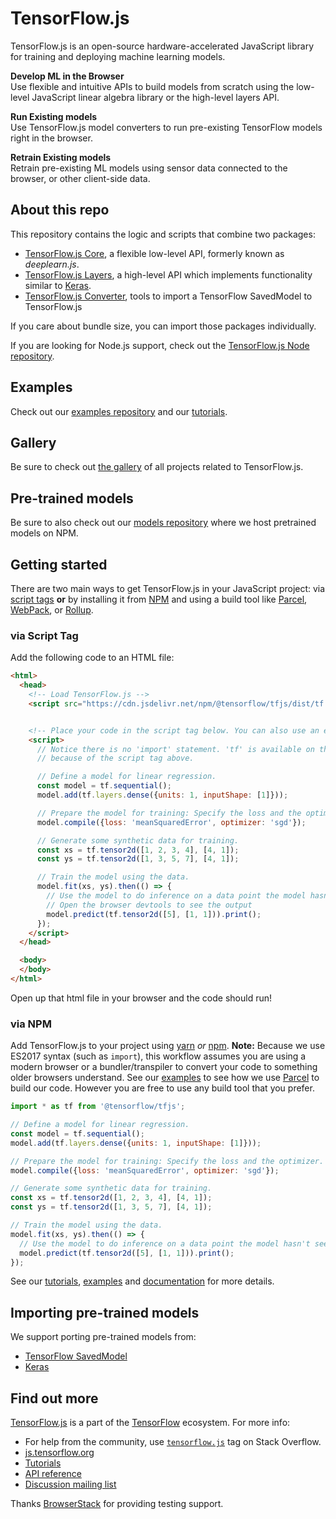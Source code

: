 # TensorFlow.js

TensorFlow.js is an open-source hardware-accelerated JavaScript library for
training and deploying machine learning models.

**Develop ML in the Browser** <br/>
Use flexible and intuitive APIs to build models from scratch using the low-level
JavaScript linear algebra library or the high-level layers API.

**Run Existing models** <br/>
Use TensorFlow.js model converters to run pre-existing TensorFlow models right
in the browser.

**Retrain Existing models** <br/>
Retrain pre-existing ML models using sensor data connected to the browser, or
other client-side data.

## About this repo

This repository contains the logic and scripts that combine
two packages:
- [TensorFlow.js Core](https://github.com/tensorflow/tfjs-core),
  a flexible low-level API, formerly known as *deeplearn.js*.
- [TensorFlow.js Layers](https://github.com/tensorflow/tfjs-layers),
  a high-level API which implements functionality similar to
  [Keras](https://keras.io/).
- [TensorFlow.js Converter](https://github.com/tensorflow/tfjs-converter),
  tools to import a TensorFlow SavedModel to TensorFlow.js

If you care about bundle size, you can import those packages individually.

If you are looking for Node.js support, check out the [TensorFlow.js Node repository](https://github.com/tensorflow/tfjs-node).

## Examples

Check out our
[examples repository](https://github.com/tensorflow/tfjs-examples)
and our [tutorials](https://js.tensorflow.org/tutorials/).

## Gallery

Be sure to check out [the gallery](GALLERY.md) of all projects related to TensorFlow.js.

## Pre-trained models

Be sure to also check out our [models repository](https://github.com/tensorflow/tfjs-models) where we host pretrained models
on NPM.

## Getting started

There are two main ways to get TensorFlow.js in your JavaScript project:
via <a href="https://developer.mozilla.org/en-US/docs/Learn/HTML/Howto/Use_JavaScript_within_a_webpage" target="_blank">script tags</a> <strong>or</strong> by installing it from <a href="https://www.npmjs.com/" target="_blank">NPM</a>
and using a build tool like <a href="https://parceljs.org/" target="_blank">Parcel</a>,
<a href="https://webpack.js.org/" target="_blank">WebPack</a>, or <a href="https://rollupjs.org/guide/en" target="_blank">Rollup</a>.

### via Script Tag

Add the following code to an HTML file:

```html
<html>
  <head>
    <!-- Load TensorFlow.js -->
    <script src="https://cdn.jsdelivr.net/npm/@tensorflow/tfjs/dist/tf.min.js"> </script>


    <!-- Place your code in the script tag below. You can also use an external .js file -->
    <script>
      // Notice there is no 'import' statement. 'tf' is available on the index-page
      // because of the script tag above.

      // Define a model for linear regression.
      const model = tf.sequential();
      model.add(tf.layers.dense({units: 1, inputShape: [1]}));

      // Prepare the model for training: Specify the loss and the optimizer.
      model.compile({loss: 'meanSquaredError', optimizer: 'sgd'});

      // Generate some synthetic data for training.
      const xs = tf.tensor2d([1, 2, 3, 4], [4, 1]);
      const ys = tf.tensor2d([1, 3, 5, 7], [4, 1]);

      // Train the model using the data.
      model.fit(xs, ys).then(() => {
        // Use the model to do inference on a data point the model hasn't seen before:
        // Open the browser devtools to see the output
        model.predict(tf.tensor2d([5], [1, 1])).print();
      });
    </script>
  </head>

  <body>
  </body>
</html>
```

Open up that html file in your browser and the code should run!

### via NPM

Add TensorFlow.js to your project using <a href="https://yarnpkg.com/en/" target="_blank">yarn</a> <em>or</em> <a href="https://docs.npmjs.com/cli/npm" target="_blank">npm</a>. <b>Note:</b> Because
we use ES2017 syntax (such as `import`), this workflow assumes you are using a modern browser or a bundler/transpiler
to convert your code to something older browsers understand. See our
<a href='https://github.com/tensorflow/tfjs-examples' target="_blank">examples</a>
to see how we use <a href="https://parceljs.org/" target="_blank">Parcel</a> to build
our code. However you are free to use any build tool that you prefer.



```js
import * as tf from '@tensorflow/tfjs';

// Define a model for linear regression.
const model = tf.sequential();
model.add(tf.layers.dense({units: 1, inputShape: [1]}));

// Prepare the model for training: Specify the loss and the optimizer.
model.compile({loss: 'meanSquaredError', optimizer: 'sgd'});

// Generate some synthetic data for training.
const xs = tf.tensor2d([1, 2, 3, 4], [4, 1]);
const ys = tf.tensor2d([1, 3, 5, 7], [4, 1]);

// Train the model using the data.
model.fit(xs, ys).then(() => {
  // Use the model to do inference on a data point the model hasn't seen before:
  model.predict(tf.tensor2d([5], [1, 1])).print();
});
```

See our <a href="https://js.tensorflow.org/tutorials/" target="_blank">tutorials</a>, <a href="https://github.com/tensorflow/tfjs-examples" target="_blank">examples</a>
and <a href="https://js.tensorflow.org/api/latest/">documentation</a> for more details.

## Importing pre-trained models

We support porting pre-trained models from:
- [TensorFlow SavedModel](https://github.com/tensorflow/tfjs-converter)
- [Keras](https://js.tensorflow.org/tutorials/import-keras.html)

## Find out more

[TensorFlow.js](https://js.tensorflow.org) is a part of the
[TensorFlow](https://www.tensorflow.org) ecosystem. For more info:
- For help from the community, use [`tensorflow.js`](https://stackoverflow.com/questions/tagged/tensorflow.js) tag on Stack Overflow.
- [js.tensorflow.org](https://js.tensorflow.org)
- [Tutorials](https://js.tensorflow.org/tutorials)
- [API reference](https://js.tensorflow.org/api/latest/)
- [Discussion mailing list](https://groups.google.com/a/tensorflow.org/forum/#!forum/tfjs)

Thanks <a href="https://www.browserstack.com/">BrowserStack</a> for providing testing support.
